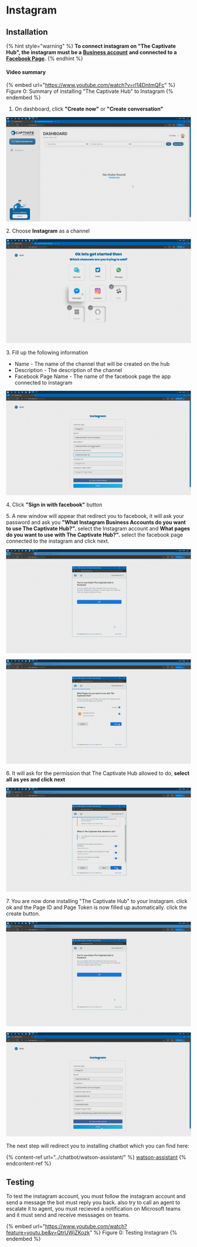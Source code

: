 # Instagram

## Installation

{% hint style="warning" %}
**To connect instagram on "The Captivate Hub", the instagram must be a** [**Business account**](https://help.instagram.com/502981923235522) **and connected to a** [**Facebook Page**](https://www.facebook.com/business/help/898752960195806)**.**
{% endhint %}

#### Video summary

{% embed url="https://www.youtube.com/watch?v=rl14DntmQFc" %}
Figure 0: Summary of installing "The Captivate Hub" to Instagram
{% endembed %}

1. On dashboard, click **"Create now"** or **"Create conversation"**

![Figure 1: The Captivate Hub Dashboard](<../../.gitbook/assets/image (41).png>)

2\. Choose **Instagram** as a channel

![Supported Channels](<../../.gitbook/assets/image (97).png>)

3\. Fill up the following information

* Name - The name of the channel that will be created on the hub
* Description - The description of the channel
* Facebook Page Name - The name of the facebook page the app connected to instagram

![Figure 3: Filling up information of the channel](<../../.gitbook/assets/image (84).png>)

4\. Click **"Sign in with facebook"** button

5\. A new window will appear that redirect you to facebook, it will ask your password and ask you **"What Instagram Business Accounts do you want to use The Captivate Hub?".** select the Instagram account and **What pages do you want to use with The Captivate Hub?".** select the facebook page connected to the instagram and click next.

![Figure 4: Facebook asking for Instagram account to be installed](<../../.gitbook/assets/image (60).png>)

![Figure 5: Facebook asking for Facebook page to be installed](<../../.gitbook/assets/image (81).png>)

6\. It will ask for the permission that The Captivate Hub allowed to do, **select all as yes and click next**

![Figure 4: The Captivate Hub asking for facebook permissions](<../../.gitbook/assets/image (95).png>)

7\. You are now done installing "The Captivate Hub" to your Instagram. click ok and the Page ID and Page Token is now filled up automatically. click the create button.

![](<../../.gitbook/assets/image (61).png>)

![Figure 6: All of information needed by the hub is filled.](<../../.gitbook/assets/image (52).png>)

The next step will redirect you to installing chatbot which you can find here:

{% content-ref url="../chatbot/watson-assistant/" %}
[watson-assistant](../chatbot/watson-assistant/)
{% endcontent-ref %}

## Testing

To test the instagram account, you must follow the instagram account and send a message the bot must reply you back. also try to call an agent to escalate it to agent, you must recieved a notification on Microsoft teams and it must send and receive messsages on teams.

{% embed url="https://www.youtube.com/watch?feature=youtu.be&v=QtrUWjZKozk" %}
Figure 0: Testing Instagram
{% endembed %}

